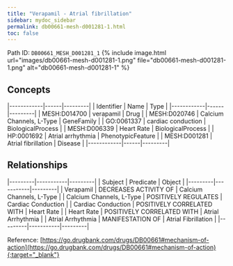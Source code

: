 ```yaml
---
title: "Verapamil - Atrial fibrillation"
sidebar: mydoc_sidebar
permalink: db00661-mesh-d001281-1.html
toc: false 
---
```



Path ID: `DB00661_MESH_D001281_1`
{% include image.html url="images/db00661-mesh-d001281-1.png" file="db00661-mesh-d001281-1.png" alt="db00661-mesh-d001281-1" %}

## Concepts

|------------|------|---------|
| Identifier | Name | Type    |
|------------|------|---------|
| MESH:D014700 | verapamil | Drug |
| MESH:D020746 | Calcium Channels, L-Type | GeneFamily |
| GO:0061337 | cardiac conduction | BiologicalProcess |
| MESH:D006339 | Heart Rate | BiologicalProcess |
| HP:0001692 | Atrial arrhythmia | PhenotypicFeature |
| MESH:D001281 | Atrial fibrillation | Disease |
|------------|------|---------|

## Relationships

|---------|-----------|---------|
| Subject | Predicate | Object  |
|---------|-----------|---------|
| Verapamil | DECREASES ACTIVITY OF | Calcium Channels, L-Type |
| Calcium Channels, L-Type | POSITIVELY REGULATES | Cardiac Conduction |
| Cardiac Conduction | POSITIVELY CORRELATED WITH | Heart Rate |
| Heart Rate | POSITIVELY CORRELATED WITH | Atrial Arrhythmia |
| Atrial Arrhythmia | MANIFESTATION OF | Atrial Fibrillation |
|---------|-----------|---------|

Reference: [https://go.drugbank.com/drugs/DB00661#mechanism-of-action](https://go.drugbank.com/drugs/DB00661#mechanism-of-action){:target="_blank"}